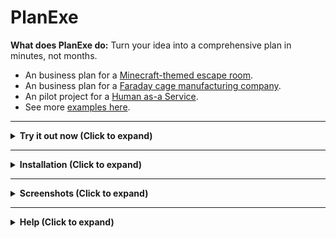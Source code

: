 # PlanExe

**What does PlanExe do:** Turn your idea into a comprehensive plan in minutes, not months.

- An business plan for a [Minecraft-themed escape room](https://neoneye.github.io/PlanExe-web/20251016_minecraft_escape_report.html).
- An business plan for a [Faraday cage manufacturing company](https://neoneye.github.io/PlanExe-web/20250720_faraday_enclosure_report.html).
- An pilot project for a [Human as-a Service](https://neoneye.github.io/PlanExe-web/20251012_human_as_a_service_protocol_report.html).
- See more [examples here](https://neoneye.github.io/PlanExe-web/examples/).

---

<details>
<summary><strong> Try it out now (Click to expand)</strong></summary>
<br>

You can generate 1 plan for free.

[Try it here →](https://app.mach-ai.com/planexe_early_access)

</details>

---

<details>
<summary><strong> Installation (Click to expand)</strong></summary>

<br>

**Prerequisite:** You are a python developer with machine learning experience.

# Installation

Typical python installation procedure:

```bash
git clone https://github.com/neoneye/PlanExe.git
cd PlanExe
python3 -m venv venv
source venv/bin/activate
(venv) pip install '.[gradio-ui]'
```

# Configuration

**Config A:** Run a model in the cloud using a paid provider. Follow the instructions in [OpenRouter](extra/openrouter.md).

**Config B:** Run models locally on a high-end computer. Follow the instructions for either [Ollama](extra/ollama.md) or [LM Studio](extra/lm_studio.md).

Recommendation: I recommend **Config A** as it offers the most straightforward path to getting PlanExe working reliably.

# Usage

PlanExe comes with a Gradio-based web interface. To start the local web server:

```bash
(venv) python -m planexe.plan.app_text2plan
```

This command launches a server at http://localhost:7860. Open that link in your browser, type a vague idea or description, and PlanExe will produce a detailed plan.

To stop the server at any time, press `Ctrl+C` in your terminal.

</details>

---

<details>
<summary><strong> Screenshots (Click to expand)</strong></summary>

<br>

You input a vague description of what you want and PlanExe outputs a plan. [See generated plans here](https://neoneye.github.io/PlanExe-web/use-cases/).

![Video of PlanExe](/extra/planexe-humanoid-factory.gif?raw=true "Video of PlanExe")

[YouTube video: Using PlanExe to plan a lunar base](https://www.youtube.com/watch?v=7AM2F1C4CGI)

![Screenshot of PlanExe](/extra/planexe-humanoid-factory.jpg?raw=true "Screenshot of PlanExe")

</details>

---

<details>
<summary><strong> Help (Click to expand)</strong></summary>

<br>

For help or feedback.

Join the [PlanExe Discord](https://neoneye.github.io/PlanExe-web/discord).

</details>
